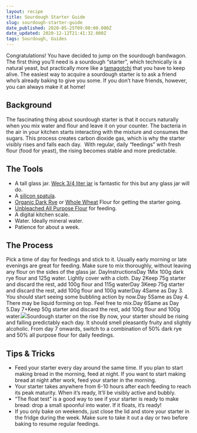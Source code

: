 ```yaml
---
layout: recipe
title: Sourdough Starter Guide
slug: sourdough-starter-guide
date_published: 2020-05-25T09:00:00.000Z
date_updated: 2020-12-12T21:41:32.000Z
tags: Sourdough, Guides
---
```


Congratulations! You have decided to jump on the sourdough bandwagon. The first thing you’ll need is a sourdough “starter”, which technically is a natural yeast, but practically more like a [tamagotchi](https://en.wikipedia.org/wiki/Tamagotchi) that you have to keep alive. The easiest way to acquire a sourdough starter is to ask a friend who’s already baking to give you some. If you don’t have friends, however, you can always make it at home!

## Background

The fascinating thing about sourdough starter is that it occurs naturally when you mix water and flour and leave it on your counter. The bacteria in the air in your kitchen starts interacting with the mixture and consumes the sugars. This process creates carbon dioxide gas, which is why the starter visibly rises and falls each day.  With regular, daily “feedings” with fresh flour (food for yeast), the rising becomes stable and more predictable.

## The Tools

- A tall glass jar. [Weck 3/4 liter jar](https://weckjars.com/product/743-mold-jar/) is fantastic for this but any glass jar will do.
- A [silicon spatula](https://www.oxo.com/categories/cooking-and-baking/utensils/spoons-spatulas-turners/jar-spatula-680.html).
- [Organic Dark Rye](https://www.bobsredmill.com/organic-dark-rye-flour.html) or [Whole Wheat](https://www.bobsredmill.com/organic-whole-wheat-flour.html) Flour for getting the starter going.
- [Unbleached All Purpose Flour](https://shop.kingarthurflour.com/items/king-arthur-unbleached-all-purpose-flour-5-lb) for feeding.
- A digital kitchen scale.
- Water. Ideally mineral water.
- Patience for about a week.

## The Process

Pick a time of day for feedings and stick to it. Usually early morning or late evenings are great for feeding. Make sure to mix thoroughly, without leaving any flour on the sides of the glass jar.
DayInstructionsDay 1Mix 100g dark rye flour and 125g water. Lightly cover with a cloth. Day 2Keep 75g starter and discard the rest, add 100g flour and 115g waterDay 3Keep 75g starter and discard the rest, add 100g flour and 100g waterDay 4Same as Day 3. You should start seeing some bubbling action by now.Day 5Same as Day 4. There may be liquid forming on top. Feel free to mix.Day 6Same as Day 5.Day 7+Keep 50g starter and discard the rest, add 100g flour and 100g water.![](__GHOST_URL__/content/images/2020/12/sourdough-starter-1-1.jpeg)Sourdough starter on the rise
By now, your starter should be rising and falling predictably each day. It should smell pleasantly fruity and slightly alcoholic. From day 7 onwards, switch to a combination of 50% dark rye and 50% all purpose flour for daily feedings.

## Tips & Tricks

- Feed your starter every day around the same time. If you plan to start making bread in the morning, feed at night. If you want to start making bread at night after work, feed your starter in the morning.
- Your starter takes anywhere from 6-10 hours after each feeding to reach its peak maturity. When it’s ready, It’ll be visibly active and bubbly.
- “The float test” is a good way to see if your starter is ready to make bread: drop a small spoonful into water. If it floats, it’s ready!
- If you only bake on weekends, just close the lid and store your starter in the fridge during the week. Make sure to take it out a day or two before baking to resume regular feedings.
